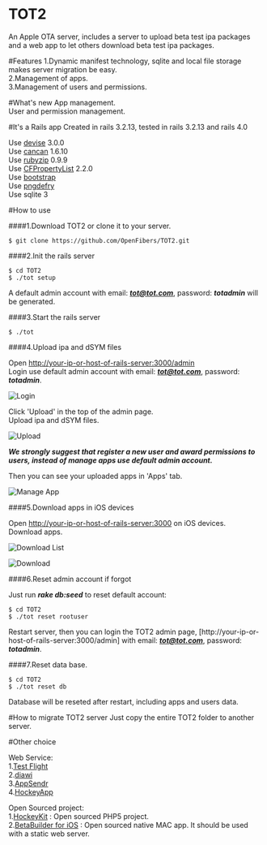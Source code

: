 TOT2
====

An Apple OTA server, includes a server to upload beta test ipa packages and a web app to let others download beta test ipa packages.

#Features
1.Dynamic manifest technology, sqlite and local file storage makes server migration be easy.  
2.Management of apps.  
3.Management of users and permissions.  

#What's new
App management.  
User and permission management.  

#It's a Rails app
Created in rails 3.2.13, tested in rails 3.2.13 and rails 4.0  

Use [devise](https://github.com/plataformatec/devise) 3.0.0  
Use [cancan](https://github.com/ryanb/cancan) 1.6.10  
Use [rubyzip](https://github.com/rubyzip/rubyzip) 0.9.9  
Use [CFPropertyList](https://github.com/ckruse/CFPropertyList) 2.2.0  
Use [bootstrap](http://getbootstrap.com/)  
Use [pngdefry](http://www.jongware.com/pngdefry.html)  
Use sqlite 3  

#How to use

####1.Download TOT2 or clone it to your server.  

```
$ git clone https://github.com/OpenFibers/TOT2.git
```

####2.Init the rails server

```
$ cd TOT2
$ ./tot setup
```

A default admin account with email: ***tot@tot.com***, password: ***totadmin*** will be generated.

####3.Start the rails server

```
$ ./tot
```

####4.Upload ipa and dSYM files  

Open [http://your-ip-or-host-of-rails-server:3000/admin](http://your-ip-or-host-of-rails-server:3000/admin)  
Login use default admin account with email: ***tot@tot.com***, password: ***totadmin***.  

![Login](https://raw.github.com/OpenFibers/TOT2/master/ScreenShots/1.login.png)

Click 'Upload' in the top of the admin page.  
Upload ipa and dSYM files.  

![Upload](https://raw.github.com/OpenFibers/TOT2/master/ScreenShots/2.upload.png)

***We strongly suggest that register a new user and award permissions to users, instead of manage apps use default admin account.***  

Then you can see your uploaded apps in 'Apps' tab.

![Manage App](https://raw.github.com/OpenFibers/TOT2/master/ScreenShots/3.manageapp.png)

####5.Download apps in iOS devices

Open [http://your-ip-or-host-of-rails-server:3000](http://your-ip-or-host-of-rails-server:3000) on iOS devices.  
Download apps.  

![Download List](https://raw.github.com/OpenFibers/TOT2/master/ScreenShots/4.downloadlist.png)

![Download](https://raw.github.com/OpenFibers/TOT2/master/ScreenShots/5.download.png)


####6.Reset admin account if forgot

Just run ***rake db:seed*** to reset default account:

```
$ cd TOT2
$ ./tot reset rootuser
```

Restart server, then you can login the TOT2 admin page, [http://your-ip-or-host-of-rails-server:3000/admin] with email: ***tot@tot.com***, password: ***totadmin***.

####7.Reset data base.  

```
$ cd TOT2
$ ./tot reset db
```
Database will be reseted after restart, including apps and users data.

#How to migrate TOT2 server
Just copy the entire TOT2 folder to another server.

#Other choice

Web Service:  
1.[Test Flight](http://testflightapp.com)  
2.[diawi](http://www.diawi.com)  
3.[AppSendr](http://www.appsendr.com)  
4.[HockeyApp](http://www.hockeyapp.net)  
  
Open Sourced project:  
1.[HockeyKit](https://github.com/TheRealKerni/HockeyKit) : Open sourced PHP5 project.  
2.[BetaBuilder for iOS](http://www.hanchorllc.com/betabuilder-for-ios/) : Open sourced native MAC app. It should be used with a static web server.  
